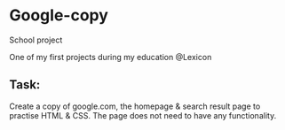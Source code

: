 # Google-copy
School project

One of my first projects during my education @Lexicon

## Task: 
Create a copy of google.com, the homepage & search result page to practise HTML & CSS. The page does not need to have any functionality.
